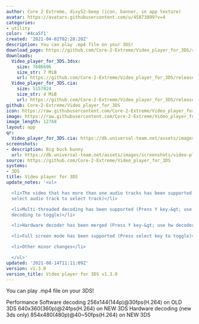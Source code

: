 ```yaml
---
author: Core 2 Extreme, dixy52-beep (icon, banner, in app texture)
avatar: https://avatars.githubusercontent.com/u/45873899?v=4
categories:
- utility
color: '#4ca5f1'
created: '2021-04-02T02:28:20Z'
description: You can play .mp4 file on your 3DS!
download_page: https://github.com/Core-2-Extreme/Video_player_for_3DS/releases
downloads:
  Video_player_for_3DS.3dsx:
    size: 7606696
    size_str: 7 MiB
    url: https://github.com/Core-2-Extreme/Video_player_for_3DS/releases/download/v1.3.0/Video_player_for_3DS.3dsx
  Video_player_for_3DS.cia:
    size: 5157824
    size_str: 4 MiB
    url: https://github.com/Core-2-Extreme/Video_player_for_3DS/releases/download/v1.3.0/Video_player_for_3DS.cia
github: Core-2-Extreme/Video_player_for_3DS
icon: https://raw.githubusercontent.com/Core-2-Extreme/Video_player_for_3DS/main/resource/icon.png
image: https://raw.githubusercontent.com/Core-2-Extreme/Video_player_for_3DS/main/resource/banner.png
image_length: 12768
layout: app
qr:
  Video_player_for_3DS.cia: https://db.universal-team.net/assets/images/qr/video_player_for_3ds-cia.png
screenshots:
- description: Big buck bunny
  url: https://db.universal-team.net/assets/images/screenshots/video-player-for-3ds/big-buck-bunny.png
source: https://github.com/Core-2-Extreme/Video_player_for_3DS
systems:
- 3DS
title: Video player for 3DS
update_notes: '<ul>

  <li>The video that has more than one audio tracks has been supported (Press Y key-&gt;
  select audio track to select track)</li>

  <li>Multi-threaded decoding has been supported (Press Y key-&gt; use multi-threaded
  decoding to toggle)</li>

  <li>Hardware decoder has been merged (Press Y key-&gt; use hw decoder to toggle)</li>

  <li>Full screen mode has been supported (Press select key to toggle)</li>

  <li>Other minor changes</li>

  </ul>'
updated: '2021-08-14T11:11:09Z'
version: v1.3.0
version_title: Video player for 3DS v1.3.0
---
```

You can play .mp4 file on your 3DS!

Performance
Software decoding
256x144(144p)@30fps(H.264) on OLD 3DS
640x360(360p)@24fps(H.264) on NEW 3DS
Hardware decoding (new 3ds only)
854x480(480p)@40~50fps(H.264) on NEW 3DS